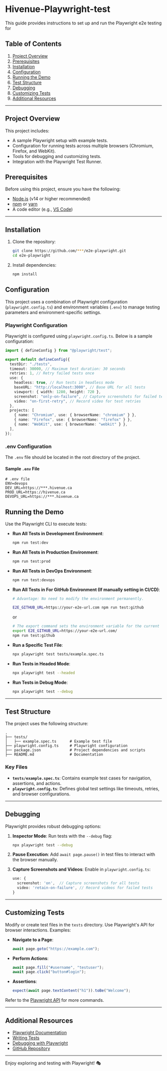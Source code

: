 # Hivenue-Playwright-test

This guide provides instructions to set up and run the Playwright e2e testing for

## Table of Contents

1. [Project Overview](#project-overview)
2. [Prerequisites](#prerequisites)
3. [Installation](#installation)
4. [Configuration](#configuration)
5. [Running the Demo](#running-the-demo)
6. [Test Structure](#test-structure)
7. [Debugging](#debugging)
8. [Customizing Tests](#customizing-tests)
9. [Additional Resources](#additional-resources)

---

## Project Overview

This project includes:

- A sample Playwright setup with example tests.
- Configuration for running tests across multiple browsers (Chromium, Firefox, and WebKit).
- Tools for debugging and customizing tests.
- Integration with the Playwright Test Runner.

## Prerequisites

Before using this project, ensure you have the following:

- [Node.js](https://nodejs.org/) (v14 or higher recommended)
- [npm](https://www.npmjs.com/) or [yarn](https://yarnpkg.com/)
- A code editor (e.g., [VS Code](https://code.visualstudio.com/))

---

## Installation

1. Clone the repository:

   ```bash
   git clone https://github.com/***/e2e-playwright.git
   cd e2e-playwright
   ```
2. Install dependencies:

   ```bash
   npm install
   ```

## Configuration

This project uses a combination of Playwright configuration (`playwright.config.ts`) and environment variables (`.env`) to manage testing parameters and environment-specific settings.

### Playwright Configuration

Playwright is configured using `playwright.config.ts`. Below is a sample configuration:

```typescript
import { defineConfig } from "@playwright/test";

export default defineConfig({
  testDir: "./tests",
  timeout: 30000, // Maximum test duration: 30 seconds
  retries: 1, // Retry failed tests once
  use: {
    headless: true, // Run tests in headless mode
    baseURL: "http://localhost:3000", // Base URL for all tests
    viewport: { width: 1280, height: 720 },
    screenshot: "only-on-failure", // Capture screenshots for failed tests
    video: "on-first-retry", // Record video for test retries
  },
  projects: [
    { name: "Chromium", use: { browserName: "chromium" } },
    { name: "Firefox", use: { browserName: "firefox" } },
    { name: "WebKit", use: { browserName: "webkit" } },
  ],
});
```

### .env Configuration

The `.env` file should be located in the root directory of the project.

#### Sample `.env` File

```plaintext
# .env file
ENV=devops
DEV_URL=https://***.hivenue.ca
PROD_URL=https://hivenue.ca
DEVOPS_URL=https://***.hivenue.ca
```

## Running the Demo

Use the Playwright CLI to execute tests:

- **Run All Tests in Development Environment**:

  ```bash
  npm run test:dev
  ```
- **Run All Tests in Production Environment**:

  ```bash
  npm run test:prod
  ```
- **Run All Tests in DevOps Environment**:

  ```bash
  npm run test:devops
  ```
- **Run All Tests in For GitHub Environment (If manually setting in CI/CD)**:

  ```bash
  # Advantage: No need to modify the environment permanently.

  E2E_GITHUB_URL=https://your-e2e-url.com npm run test:github
  ```

  or

  ```bash
  # The export command sets the environment variable for the current shell session (or until you close the terminal or run unset
  export E2E_GITHUB_URL=https://your-e2e-url.com/
  npm run test:github
  ```
- **Run a Specific Test File**:

  ```bash
  npx playwright test tests/example.spec.ts
  ```
- **Run Tests in Headed Mode**:

  ```bash
  npx playwright test --headed
  ```
- **Run Tests in Debug Mode**:

  ```bash
  npx playwright test --debug
  ```

---

## Test Structure

The project uses the following structure:

```
.
├── tests/
│   ├── example.spec.ts      # Example test file
├── playwright.config.ts     # Playwright configuration
├── package.json             # Project dependencies and scripts
├── README.md                # Documentation
```

### Key Files

- **`tests/example.spec.ts`**: Contains example test cases for navigation, assertions, and actions.
- **`playwright.config.ts`**: Defines global test settings like timeouts, retries, and browser configurations.

---

## Debugging

Playwright provides robust debugging options:

1. **Inspector Mode**:
   Run tests with the `--debug` flag:

   ```bash
   npx playwright test --debug
   ```
2. **Pause Execution**:
   Add `await page.pause()` in test files to interact with the browser manually.
3. **Capture Screenshots and Videos**:
   Enable in `playwright.config.ts`:

   ```typescript
   use: {
     screenshot: 'on',  // Capture screenshots for all tests
     video: 'retain-on-failure', // Record videos for failed tests
   }
   ```

---

## Customizing Tests

Modify or create test files in the `tests` directory. Use Playwright's API for browser interactions. Examples:

- **Navigate to a Page**:

  ```typescript
  await page.goto("https://example.com");
  ```
- **Perform Actions**:

  ```typescript
  await page.fill("#username", "testuser");
  await page.click("button#login");
  ```
- **Assertions**:

  ```typescript
  expect(await page.textContent("h1")).toBe("Welcome");
  ```

Refer to the [Playwright API](https://playwright.dev/docs/api/class-page) for more commands.

---

## Additional Resources

- [Playwright Documentation](https://playwright.dev/docs/intro)
- [Writing Tests](https://playwright.dev/docs/writing-tests)
- [Debugging with Playwright](https://playwright.dev/docs/debug)
- [GitHub Repository](https://github.com/microsoft/playwright)

---

Enjoy exploring and testing with Playwright! 🎭